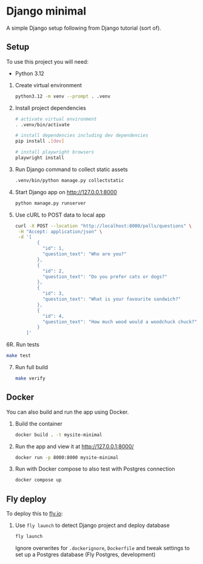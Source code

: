 # Django minimal

A simple Django setup following from Django tutorial (sort of).

## Setup

To use this project you will need:
- Python 3.12

1. Create virtual environment
   ```bash
   python3.12 -m venv --prompt . .venv
   ```
2. Install project dependencies
   ```bash
   # activate virtual environment
   . .venv/bin/activate
   
   # install dependencies including dev dependencies
   pip install .[dev]
   
   # install playwright browsers
   playwright install
   ```
3. Run Django command to collect static assets
   ```bash
   .venv/bin/python manage.py collectstatic
   ```
4. Start Django app on http://127.0.0.1:8000
   ```bash
   python manage.py runserver
   ```
5. Use cURL to POST data to local app
   ```bash
   curl -X POST --location "http://localhost:8000/polls/questions" \
    -H "Accept: application/json" \
    -d '[
           {
             "id": 1,
             "question_text": "Who are you?"
           },
           {
             "id": 2,
             "question_text": "Do you prefer cats or dogs?"
           },
           {
             "id": 3,
             "question_text": "What is your favourite sandwich?"
           },
           {
             "id": 4,
             "question_text": "How much wood would a woodchuck chuck?"
           }
       ]'
   ```
6R. Run tests
   ```bash
   make test
   ```
7. Run full build
   ```bash
   make verify
   ```

## Docker

You can also build and run the app using Docker.

1. Build the container
   ```bash
   docker build . -t mysite-minimal
   ```
2. Run the app and view it at http://127.0.0.1:8000/
   ```bash
   docker run -p 8000:8000 mysite-minimal
   ```
3. Run with Docker compose to also test with Postgres connection
   ```bash
   docker compose up
   ```

## Fly deploy

To deploy this to [fly.io](https://fly.io):

1. Use `fly launch` to detect Django project and deploy database
   ```bash
   fly launch
   ```
   Ignore overwrites for `.dockerignore`, `Dockerfile` and tweak settings to set up a Postgres database (Fly Postgres, development)
